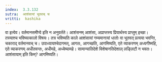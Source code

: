 ```yaml
---
index:  3.3.132
sutra:  आशंसायां भूतवच् च
vritti:  kashika 
---
```


वा इत्येव। वर्तमानसमीप्ये इति न अनुवर्तते। आशंसनम् आशंसा, अप्राप्तस्य प्रियार्थस्य प्राप्तुम् इच्छा। तस्याश्च भविष्यत्कालो विषयः। तत्र भविष्यति काले आशंसायां गम्यमानायां धातोः वा भूतवत् प्रत्यया भवन्ति, चकाराद् वर्तमानवच् च। उपाध्यायश्चेदागमत्, आगतः, आगच्छति, आगमिष्यति, एते व्याकरणम् अध्यगीष्महि, एते व्याकरणम् अधीतवन्तः, अधीमहे, अध्येष्यामहे। सामान्यातिदेशे विशेषानतिदेशाल् लङ्लिटौ न भवतः। आशंसायाम् इति किम्? आगमिष्यति।

